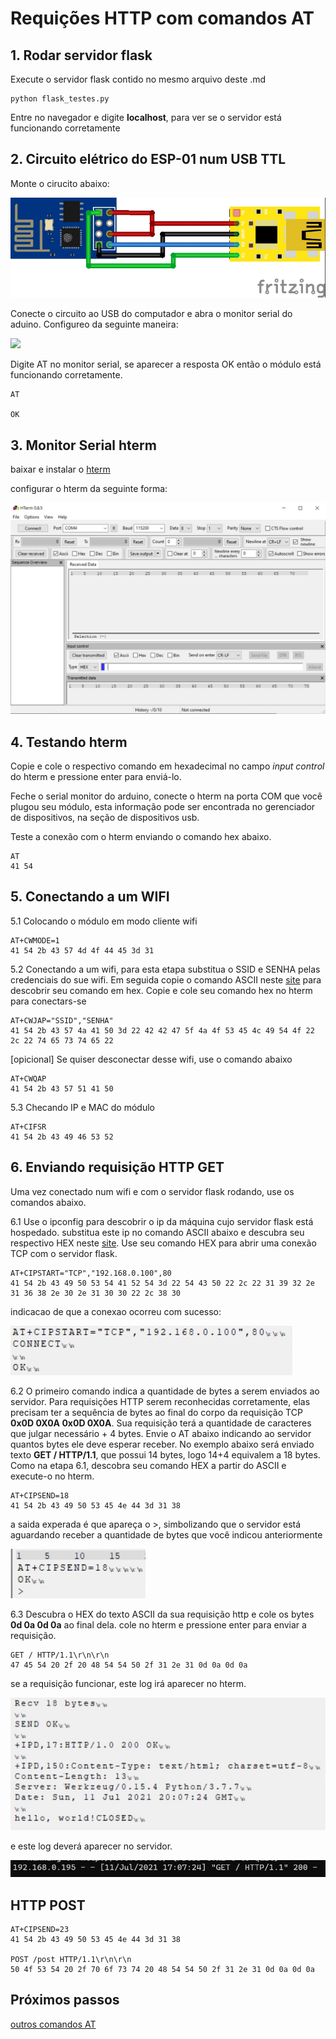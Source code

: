 # Requições HTTP com comandos AT


## 1. Rodar servidor flask

Execute o servidor flask contido no mesmo arquivo deste .md
```
python flask_testes.py
```

Entre no navegador e digite **localhost**, para ver se o servidor está funcionando corretamente

## 2. Circuito elétrico do ESP-01 num USB TTL

Monte o cirucito abaixo:

![](./images/circuit.jpg)

Conecte o circuito ao USB do computador e abra o monitor serial do aduino. Configureo da seguinte maneira:

![](./images/monitor_serial.jpg)

Digite AT no monitor serial, se aparecer a resposta OK então o módulo está funcionando corretamente.
```
AT

OK
```

## 3. Monitor Serial hterm

baixar e instalar o [hterm](https://alternativeto.net/software/hterm/about/)

configurar o hterm da seguinte forma:

![](./images/hterm.jpg)

## 4. Testando hterm

Copie e cole o respectivo comando em hexadecimal no campo _input control_ do hterm e pressione enter para enviá-lo.

Feche o serial monitor do arduino, conecte o hterm na porta COM que você plugou seu módulo, esta informação pode ser encontrada no gerenciador de dispositivos, na seção de dispositivos usb.

Teste a conexão com o hterm enviando o comando hex abaixo.
```
AT
41 54
```

## 5. Conectando a um WIFI

5.1 Colocando o módulo em modo cliente wifi
```
AT+CWMODE=1
41 54 2b 43 57 4d 4f 44 45 3d 31
```

5.2 Conectando a um wifi, para esta etapa substitua o SSID e SENHA pelas credenciais do sue wifi. Em seguida copie o comando ASCII neste [site](https://www.rapidtables.com/convert/number/ascii-to-hex.html) para descobrir seu comando em hex. Copie e cole seu comando hex no hterm para conectars-se
```
AT+CWJAP="SSID","SENHA"
41 54 2b 43 57 4a 41 50 3d 22 42 42 47 5f 4a 4f 53 45 4c 49 54 4f 22 2c 22 74 65 73 74 65 22
```

[opicional] Se quiser desconectar desse wifi, use o comando abaixo
```
AT+CWQAP
41 54 2b 43 57 51 41 50
```

5.3 Checando IP e MAC do módulo
```
AT+CIFSR
41 54 2b 43 49 46 53 52
```
##  6. Enviando requisição HTTP GET

Uma vez conectado num wifi e com o servidor flask rodando, use os comandos abaixo.

6.1 Use o ipconfig para descobrir o ip da máquina cujo servidor flask está hospedado. substitua este ip no comando ASCII abaixo e descubra seu respectivo HEX neste [site](https://www.rapidtables.com/convert/number/ascii-to-hex.html). Use seu comando HEX para abrir uma conexão TCP com o servidor flask.
```
AT+CIPSTART="TCP","192.168.0.100",80
41 54 2b 43 49 50 53 54 41 52 54 3d 22 54 43 50 22 2c 22 31 39 32 2e 31 36 38 2e 30 2e 31 30 30 22 2c 38 30
```

indicacao de que a conexao ocorreu com sucesso:

![](./images/conexao_tcp.jpg)

6.2 O primeiro comando indica a quantidade de bytes a serem enviados ao servidor. Para requisições HTTP serem reconhecidas corretamente, elas precisam ter a sequência de bytes ao final do corpo da requisição TCP **0x0D 0X0A 0x0D 0X0A**. Sua requisição terá a quantidade de caracteres que julgar necessário + 4 bytes. Envie o AT abaixo indicando ao servidor quantos bytes ele deve esperar receber. No exemplo abaixo será enviado texto **GET / HTTP/1.1**, que possui 14 bytes, logo 14+4 equivalem a 18 bytes. Como na etapa 6.1, descobra seu comando HEX a partir do ASCII e execute-o no hterm.
```
AT+CIPSEND=18
41 54 2b 43 49 50 53 45 4e 44 3d 31 38
```

a saida experada é que apareça o >, simbolizando que o servidor está aguardando receber a quantidade de bytes que você indicou anteriormente

![](./images/enviar_bytes.jpg)


6.3 Descubra o HEX do texto ASCII da sua requisição http e cole os bytes **0d 0a 0d 0a** ao final dela. cole no hterm e pressione enter para enviar a requisição.
``` 
GET / HTTP/1.1\r\n\r\n
47 45 54 20 2f 20 48 54 54 50 2f 31 2e 31 0d 0a 0d 0a
```

se a requisição funcionar, este log irá aparecer no hterm.

![](./images/http_200.jpg)

e este log deverá aparecer no servidor.

![](./images/http_200_2.jpg)

## HTTP POST

```
AT+CIPSEND=23
41 54 2b 43 49 50 53 45 4e 44 3d 31 38

POST /post HTTP/1.1\r\n\r\n
50 4f 53 54 20 2f 70 6f 73 74 20 48 54 54 50 2f 31 2e 31 0d 0a 0d 0a
```


## Próximos passos


[outros comandos AT](https://room-15.github.io/blog/2015/03/26/esp8266-at-command-reference/)
